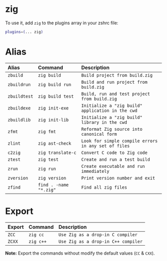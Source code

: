 # zig

To use it, add `zig` to the plugins array in your zshrc file:

```zsh
plugins=(... zig)
```
# Alias

| Alias                 | Command                                          | Description                                          |
|:----------------------|:-------------------------------------------------|:-----------------------------------------------------|
| `zbuild`              | `zig build`                                      | `Build project from build.zig`                       |
| `zbuildrun`           | `zig build run`                                  | `Build and run project from build.zig`               |
| `zbuildtest`          | `zig build test`                                 | `Build, run and test project from build.zig`         |
| `zbuildexe`           | `zig init-exe`                                   | `Initialize a "zig build" application in the cwd`    |
| `zbuildlib`           | `zig init-lib`                                   | `Initialize a "zig build" library in the cwd`        |
| `zfmt`                | `zig fmt`                                        | `Reformat Zig source into canonical form`            |
| `zlint`               | `zig ast-check`                                  | `Look for simple compile errors in any set of files` |
| `c2zig`               | `zig translate-c`                                | `Convert C code to Zig code`                         |
| `ztest`               | `zig test`                                       | `Create and run a test build`                        |
| `zrun`                | `zig run`                                        | `Create executable and run immediately`              |
| `zversion`            | `zig version`                                    | `Print version number and exit`                      |
| `zfind`               | `find . -name "*.zig"`                           | `Find all zig files`                                 |

# Export

| Export                | Command                                          | Description                                          |
|:----------------------|:-------------------------------------------------|:-----------------------------------------------------|
| `ZCC`                 | `zig cc`                                         | `Use Zig as a drop-in C compiler`                    |
| `ZCXX`                | `zig c++`                                        | `Use Zig as a drop-in C++ compiler`                  |

**Note:** Export the commands without modify the default values (`CC` & `CXX`).
